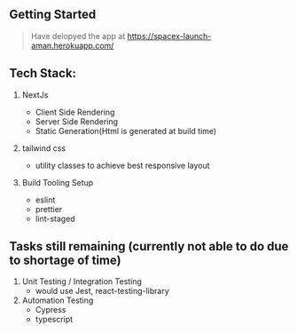## Getting Started
  > Have delopyed the app at https://spacex-launch-aman.herokuapp.com/

## Tech Stack:
  1. NextJs
     - Client Side Rendering
     - Server Side Rendering
     - Static Generation(Html is generated at build time)
  
  2. tailwind css
     - utility classes to achieve best responsive layout
  
  3. Build Tooling Setup
     - eslint
     - prettier
     - lint-staged

## Tasks still remaining (currently not able to do due to shortage of time)
  1. Unit Testing / Integration Testing
     - would use Jest, react-testing-library
  2. Automation Testing
     - Cypress
     - typescript


